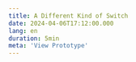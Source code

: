 ```yaml
---
title: A Different Kind of Switch
date: 2024-04-06T17:12:00.000
lang: en
duration: 5min
meta: 'View Prototype'
---
```




<DifferentKindSwitch />
